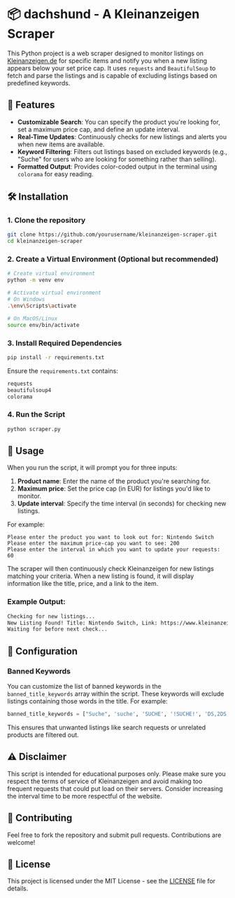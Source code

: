 # 📦 dachshund - A Kleinanzeigen Scraper

This Python project is a web scraper designed to monitor listings on [Kleinanzeigen.de](https://www.kleinanzeigen.de/) for specific items and notify you when a new listing appears below your set price cap. It uses `requests` and `BeautifulSoup` to fetch and parse the listings and is capable of excluding listings based on predefined keywords.

## 🚀 Features

- **Customizable Search**: You can specify the product you're looking for, set a maximum price cap, and define an update interval.
- **Real-Time Updates**: Continuously checks for new listings and alerts you when new items are available.
- **Keyword Filtering**: Filters out listings based on excluded keywords (e.g., "Suche" for users who are looking for something rather than selling).
- **Formatted Output**: Provides color-coded output in the terminal using `colorama` for easy reading.

## 🛠️ Installation

### 1. Clone the repository

```bash
git clone https://github.com/yourusername/kleinanzeigen-scraper.git
cd kleinanzeigen-scraper
```

### 2. Create a Virtual Environment (Optional but recommended)

```bash
# Create virtual environment
python -m venv env

# Activate virtual environment
# On Windows
.\env\Scripts\activate

# On MacOS/Linux
source env/bin/activate
```

### 3. Install Required Dependencies

```bash
pip install -r requirements.txt
```

Ensure the `requirements.txt` contains:

```txt
requests
beautifulsoup4
colorama
```

### 4. Run the Script

```bash
python scraper.py
```

## 🔧 Usage

When you run the script, it will prompt you for three inputs:

1. **Product name**: Enter the name of the product you're searching for.
2. **Maximum price**: Set the price cap (in EUR) for listings you'd like to monitor.
3. **Update interval**: Specify the time interval (in seconds) for checking new listings.

For example:
```
Please enter the product you want to look out for: Nintendo Switch
Please enter the maximum price-cap you want to see: 200
Please enter the interval in which you want to update your requests: 60
```

The scraper will then continuously check Kleinanzeigen for new listings matching your criteria. When a new listing is found, it will display information like the title, price, and a link to the item.

### Example Output:

```bash
Checking for new listings...
New Listing Found! Title: Nintendo Switch, Link: https://www.kleinanzeigen.de/Nintendo-Switch/12345, Price: 180€
Waiting for before next check...
```

## 📝 Configuration

### Banned Keywords

You can customize the list of banned keywords in the `banned_title_keywords` array within the script. These keywords will exclude listings containing those words in the title. For example:

```python
banned_title_keywords = ["Suche", 'suche', 'SUCHE', '!SUCHE!', 'DS,2DS,3DS XL']
```

This ensures that unwanted listings like search requests or unrelated products are filtered out.

## ⚠️ Disclaimer

This script is intended for educational purposes only. Please make sure you respect the terms of service of Kleinanzeigen and avoid making too frequent requests that could put load on their servers. Consider increasing the interval time to be more respectful of the website.

## 🤝 Contributing

Feel free to fork the repository and submit pull requests. Contributions are welcome!

## 📄 License

This project is licensed under the MIT License - see the [LICENSE](LICENSE) file for details.

